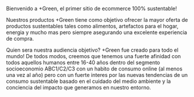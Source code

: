 Bienvenido a +Green, el primer sitio de ecommerce 100% sustentable! 

Nuestros productos
+Green tiene como objetivo ofrecer la mayor oferta de productos sustentables tales como alimentos, artefactos 
para el hogar, energia y mucho mas pero siempre asegurando una excelente experiencia de compra.

Quien sera nuestra audiencia objetivo? 
+Green fue creado para todo el mundo! De todos modos, creemos que tenemos una fuerte afinidad con todos aquellos humanos entre 16-40 años
dentro del segmento socioeconomio ABC1/C2/C3 con un habito de consumo online (al menos una vez al año) pero con un fuerte interes por 
las nuevas tendencias de un consumo sustentable basado en el cuidado del medio ambiente y la conciencia del impacto que generamos en 
nuestro entorno.
